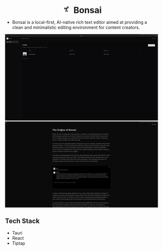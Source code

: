 <div style="display: flex; align-items: center; justify-content: center; text-align: center;">
  <img src="assets/sprout.png" alt="Bonsai Icon" width="32" height="32" style="margin-right: 8px;">
  <h1 style="margin: 0; padding-top: 8px;">Bonsai</h1>
</div>


- Bonsai is a local-first, AI-native rich text editor aimed at providing a clean and minimalistic editing environment for content creators.

![Home](assets/home.png)
![Editor](assets/editor.png)

## Tech Stack
- Tauri
- React
- Tiptap
